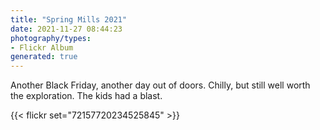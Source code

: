 ```yaml
---
title: "Spring Mills 2021"
date: 2021-11-27 08:44:23
photography/types:
- Flickr Album
generated: true
---
```

Another Black Friday, another day out of doors. Chilly, but still well worth the exploration. The kids had a blast. 

{{< flickr set="72157720234525845" >}}
